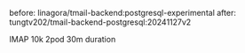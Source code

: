 before: linagora/tmail-backend:postgresql-experimental
after: tungtv202/tmail-backend-postgresql:20241127v2

IMAP
10k
2pod
30m duration
